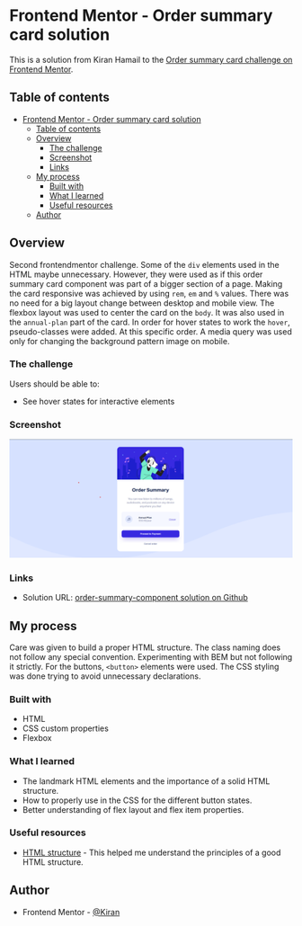 # Frontend Mentor - Order summary card solution

This is a solution from Kiran Hamail to the [Order summary card challenge on Frontend Mentor](https://www.frontendmentor.io/challenges/order-summary-component-QlPmajDUj).

## Table of contents

- [Frontend Mentor - Order summary card solution](#frontend-mentor---order-summary-card-solution)
  - [Table of contents](#table-of-contents)
  - [Overview](#overview)
    - [The challenge](#the-challenge)
    - [Screenshot](#screenshot)
    - [Links](#links)
  - [My process](#my-process)
    - [Built with](#built-with)
    - [What I learned](#what-i-learned)
    - [Useful resources](#useful-resources)
  - [Author](#author)

## Overview

Second frontendmentor challenge.
Some of the `div` elements used in the HTML maybe unnecessary. However, they were used as if this order summary card component was part of a bigger section of a page.
Making the card responsive was achieved by using `rem`, `em` and `%` values. There was no need for a big layout change between desktop and mobile view. The flexbox layout was used to center the card on the `body`. It was also used in the `annual-plan` part of the card.
In order for hover states to work the  `hover`, pseudo-classes were added. At this specific order.
A media query was used only for changing the background pattern image on mobile.

### The challenge

Users should be able to:

- See hover states for interactive elements

### Screenshot

![Screenshot of the solution](./screenshot/Order-Summary.png)

### Links

- Solution URL: [order-summary-component solution on Github](https://github.com/kiranhamail/order-summary)

## My process

Care was given to build a proper HTML structure. The class naming does not follow any special convention. Experimenting with BEM but not following it strictly.
For the buttons, `<button>` elements were used.
The CSS styling was done trying to avoid unnecessary declarations.

### Built with

- HTML
- CSS custom properties
- Flexbox

### What I learned

- The landmark HTML elements and the importance of a solid HTML structure.
- How to properly use in the CSS for the different button states.
- Better understanding of flex layout and flex item properties.

### Useful resources

- [HTML structure](https://fedmentor.dev/posts/html-plan-product-preview/) - This helped me understand the principles of a good HTML structure.

## Author

- Frontend Mentor - [@Kiran](https://www.frontendmentor.io/profile/dkaffes)
